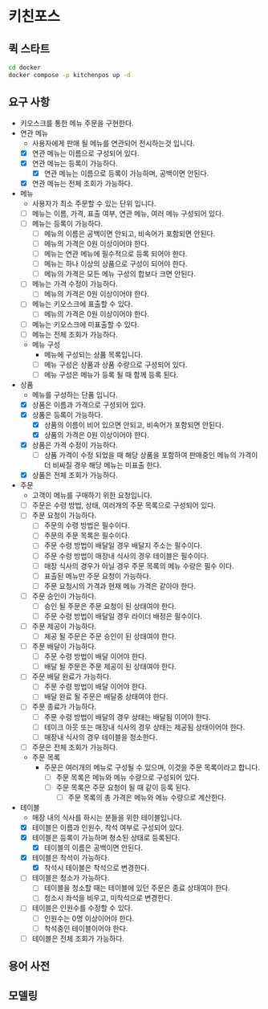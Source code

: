 # 키친포스

## 퀵 스타트

```sh
cd docker
docker compose -p kitchenpos up -d
```

## 요구 사항

- 키오스크를 통한 메뉴 주문을 구현한다.
- 연관 메뉴
    - 사용자에게 판매 될 메뉴를 연관되어 전시하는것 입니다.
    - [X] 연관 메뉴는 이름으로 구성되어 있다.
    - [X] 연관 메뉴는 등록이 가능하다.
        - [X] 연관 메뉴는 이름으로 등록이 가능하며, 공백이면 안된다.
    - [X] 연관 메뉴는 전체 조회가 가능하다.
- 메뉴
    - 사용자가 최소 주문할 수 있는 단위 입니다.
    - [ ] 메뉴는 이름, 가격, 표출 여부, 연관 메뉴, 여러 메뉴 구성되어 있다.
    - [ ] 메뉴는 등록이 가능하다.
        - [ ] 메뉴의 이름은 공백이면 안되고, 비속어가 포함되면 안된다.
        - [ ] 메뉴의 가격은 0원 이상이어야 한다.
        - [ ] 메뉴는 연관 메뉴에 필수적으로 등록 되어야 한다.
        - [ ] 메뉴는 하나 이상의 상품으로 구성이 되어야 한다.
        - [ ] 메뉴의 가격은 모든 메뉴 구성의 합보다 크면 안된다.
    - [ ] 메뉴는 가격 수정이 가능하다.
        - [ ] 메뉴의 가격은 0원 이상이어야 한다.
    - [ ] 메뉴는 키오스크에 표출할 수 있다.
        - [ ] 메뉴의 가격은 0원 이상이어야 한다.
    - [ ] 메뉴는 키오스크에 미표출할 수 있다.
    - [ ] 메뉴는 전체 조회가 가능하다.
  - 메뉴 구성
      - 메뉴에 구성되는 상품 목록입니다.
      - [ ] 메뉴 구성은 상품과 상품 수량으로 구성되어 있다.
      - [ ] 메뉴 구성은 메뉴가 등록 될 때 함께 등록 된다.
- 상품
    - 메뉴를 구성하는 단품 입니다.
    - [X] 상품은 이름과 가격으로 구성되어 있다.
    - [X] 상품은 등록이 가능하다.
        - [X] 상품의 이름이 비어 있으면 안되고, 비속어가 포함되면 안된다.
        - [X] 상품의 가격은 0원 이상이어야 한다.
    - [X] 상품은 가격 수정이 가능하다.
        - [ ] 상품 가격이 수정 되었을 때 해당 상품을 포함하여 판매중인 메뉴의 가격이 더 비싸질 경우 해당 메뉴는 미표출 한다.
    - [X] 상품은 전체 조회가 가능하다.
- 주문
    - 고객이 메뉴를 구매하기 위한 요청입니다.
    - [ ] 주문은 수령 방법, 상태, 여러개의 주문 목록으로 구성되어 있다.
    - [ ] 주문 요청이 가능하다.
        - [ ] 주문의 수령 방법은 필수이다.
        - [ ] 주문의 주문 목록은 필수이다.
        - [ ] 주문 수령 방법이 배달일 경우 배달지 주소는 필수이다.
        - [ ] 주문 수령 방법이 매장내 식사의 경우 테이블은 필수이다.
        - [ ] 매장 식사의 경우가 아닐 경우 주문 목록의 메뉴 수랑은 필수 이다.
        - [ ] 표출된 메뉴만 주문 요청이 가능하다.
        - [ ] 주문 요청시의 가격과 현재 메뉴 가격은 같아야 한다.
    - [ ] 주문 승인이 가능하다.
        - [ ] 승인 될 주문은 주문 요청이 된 상태여야 한다.
        - [ ] 주문 수령 방법이 배달일 경우 라이더 배정은 필수이다.
    - [ ] 주문 제공이 가능하다.
        - [ ] 제공 될 주문은 주문 승인이 된 상태여야 한다.
    - [ ] 주문 배달이 가능하다.
        - [ ] 주문 수령 방법이 배달 이어야 한다.
        - [ ] 배달 될 주문은 주문 제공이 된 상태여야 한다.
    - [ ] 주문 배달 완료가 가능하다.
        - [ ] 주문 수령 방법이 배달 이어야 한다.
        - [ ] 배달 완료 될 주문은 배달중 상태여야 한다.
    - [ ] 주문 종료가 가능하다.
        - [ ] 주문 수령 방법이 배달의 경우 상태는 배달됨 이어야 한다.
        - [ ] 테이크 아웃 또는 매장내 식사의 경우 상태는 제공됨 상태이어야 한다.
        - [ ] 매장내 식사의 경우 테이블을 청소한다.
    - [ ] 주문은 전체 조회가 가능하다.
    - 주문 목록
      - 주문은 여러개의 메뉴로 구성될 수 있으며, 이것을 주문 목록이라고 합니다.
        - [ ] 주문 목록은 메뉴와 메뉴 수량으로 구성되어 있다.
        - [ ] 주문 목록은 주문 요청이 될 때 같이 등록 된다.
            - [ ] 주문 목록의 총 가격은 메뉴와 메뉴 수량으로 계산한다.
- 테이블
    - 매장 내의 식사를 하시는 분들을 위한 테이블입니다.
    - [X] 테이블은 이름과 인원수, 착석 여부로 구성되어 있다.
    - [X] 테이블은 등록이 가능하며 청소된 상태로 등록된다.
        - [X] 테이블의 이름은 공백이면 안된다.
    - [X] 테이블은 착석이 가능하다.
        - [X] 착석시 테이블은 착석으로 변경한다.
    - [ ] 테이블은 청소가 가능하다.
        - [ ] 테이블을 청소할 때는 테이블에 있던 주문은 종료 상태여야 한다.
        - [ ] 청소시 좌석을 비우고, 미착석으로 변경한다.
    - [ ] 테이블은 인원수를 수정할 수 있다.
        - [ ] 인원수는 0명 이상이어야 한다.
        - [ ] 착석중인 테이블이어야 한다.
    - [ ] 테이블은 전체 조회가 가능하다.

## 용어 사전

## 모델링
